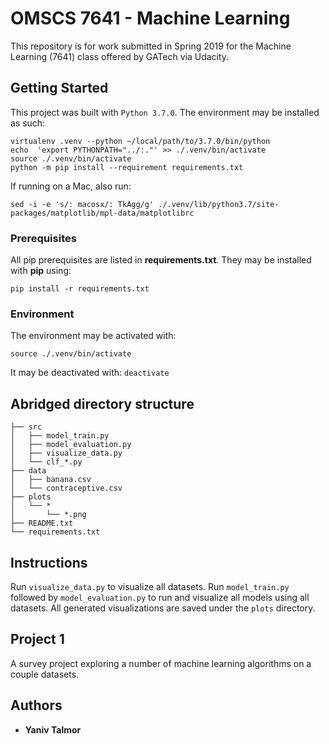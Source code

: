 # OMSCS 7641 - Machine Learning

This repository is for work submitted in Spring 2019 for the
Machine Learning (7641) class offered by GATech via Udacity.

## Getting Started

This project was built with `Python 3.7.0`.
The environment may be installed as such:
```
virtualenv .venv --python ~/local/path/to/3.7.0/bin/python
echo  'export PYTHONPATH="../:."' >> ./.venv/bin/activate
source ./.venv/bin/activate
python -m pip install --requirement requirements.txt
```

If running on a Mac, also run:
```
sed -i -e 's/: macosx/: TkAgg/g' ./.venv/lib/python3.7/site-packages/matplotlib/mpl-data/matplotlibrc
```

### Prerequisites

All pip prerequisites are listed in **requirements.txt**.
They may be installed with **pip** using:
```
pip install -r requirements.txt
```

### Environment
The environment may be activated with:
```
source ./.venv/bin/activate
```
It may be deactivated with: `deactivate`


## Abridged directory structure
```
├── src
│   ├── model_train.py
│   ├── model_evaluation.py
│   ├── visualize_data.py
│   └── clf_*.py
├── data
│   ├── banana.csv
│   └── contraceptive.csv
├── plots
│   └── *
│       └── *.png
├── README.txt
└── requirements.txt
```

## Instructions
Run `visualize_data.py` to visualize all datasets.
Run `model_train.py` followed by `model_evaluation.py` to run and visualize
all models using all datasets.
All generated visualizations are saved under the `plots` directory.


## Project 1
A survey project exploring a number of machine learning algorithms on a couple datasets.


## Authors
* **Yaniv Talmor**
